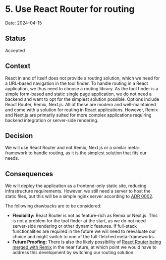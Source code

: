 # 5. Use React Router for routing

Date: 2024-04-15

## Status

Accepted

## Context

React in and of itself does not provide a routing solution, which we need for a URL-based navigation in the tool finder.
To handle routing in a React application, we thus need to choose a routing library.
As the tool finder is a simple form-based and static single page application, we do not need a backend and want to opt for the simplest solution possible.
Options include React Router, Remix, Next.js.
All of these are modern and well-maintained and come with a solution for routing in React applications.
However, Remix and Next.js are primarily suited for more complex applications requiring backend integration or server-side rendering.

## Decision

We will use React Router and not Remix, Next.js or a similar meta-framework to handle routing, as it is the simplest solution that fits our needs.

## Consequences

We will deploy the application as a frontend-only static site, reducing infrastructure requirements.
However, we still need a server to host the static files, but this will be a simple nginx server according to [ADR 0002](/doc/adr/0002-host-on-OTC.md).

The following drawbacks are to be considered:

- **Flexibility:** React Router is not as feature-rich as Remix or Next.js. This is not a problem for the tool finder at the start, as we do not need server-side rendering or other dynamic features. If full-stack functionalities are required in the future we will need to reevaluate our choice and might switch to one of the full-fletched meta-frameworks.
- **Future Proofing:** There is also the likely possibility of [React Router being merged with Remix](https://twitter.com/ryanflorence/status/1767560366027129211) in the near future, at which point we would have to address this development by switching our routing solution.
